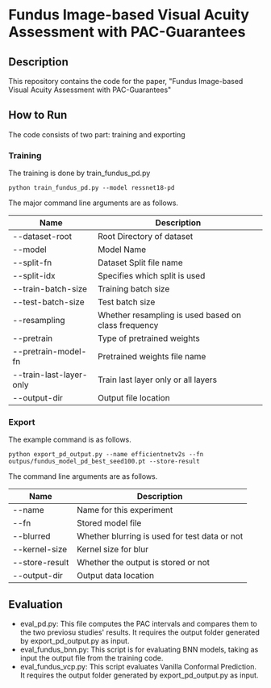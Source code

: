 # Fundus Image-based Visual Acuity Assessment with PAC-Guarantees

## Description
This repository contains the code for the paper, "Fundus Image-based Visual Acuity Assessment with PAC-Guarantees"

## How to Run
The code consists of two part: training and exporting

### Training
The training is done by train_fundus_pd.py

```
python train_fundus_pd.py --model ressnet18-pd
```

The major command line arguments are as follows.

|Name|Description|
|----|-----------|
|--dataset-root|Root Directory of dataset|
|--model|Model Name|
|--split-fn|Dataset Split file name|
|--split-idx|Specifies which split is used|
|--train-batch-size|Training batch size|
|--test-batch-size|Test batch size|
|--resampling|Whether resampling is used based on class frequency|
|--pretrain|Type of pretrained weights|
|--pretrain-model-fn|Pretrained weights file name|
|--train-last-layer-only|Train last layer only or all layers|
|--output-dir|Output file location|

### Export
The example command is as follows.
```
python export_pd_output.py --name efficientnetv2s --fn outpus/fundus_model_pd_best_seed100.pt --store-result
```

The command line arguments are as follows.

|Name|Description|
|----|-----------|
|--name|Name for this experiment|
|--fn|Stored model file|
|--blurred|Whether blurring is used for test data or not|
|--kernel-size|Kernel size for blur|
|--store-result|Whether the output is stored or not|
|--output-dir|Output data location

## Evaluation
- eval_pd.py: This file computes the PAC intervals and compares them to the two previosu studies' results. It requires the output folder generated by export_pd_output.py as input.
- eval_fundus_bnn.py: This script is for evaluating BNN models, taking as input the output file from the training code.
- eval_fundus_vcp.py: This script evaluates Vanilla Conformal Prediction. It requires the output folder generated by export_pd_output.py as input.
